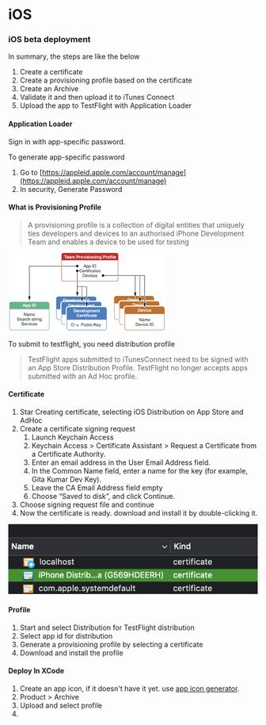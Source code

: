 # iOS

### iOS beta deployment

In summary, the steps are like the below

1. Create a certificate
2. Create a provisioning profile based on the certificate
3. Create an Archive
4. Validate it and then upload it to iTunes Connect
5. Upload the app to TestFlight with Application Loader

#### Application Loader

Sign in with app-specific password. 

To generate app-specific password

1. Go to [https://appleid.apple.com/account/manage](https://appleid.apple.com/account/manage)
2. In security, Generate Password

#### What is Provisioning Profile

> A provisioning profile is a collection of digital entities that uniquely ties developers and devices to an authorised iPhone Development Team and enables a device to be used for testing

![](.gitbook/assets/image%20%281%29.png)

To submit to testflight, you need distribution profile

> TestFlight apps submitted to iTunesConnect need to be signed with an App Store Distribution Profile. TestFlight no longer accepts apps submitted with an Ad Hoc profile.

#### Certificate

1. Star Creating certificate, selecting iOS Distribution on App Store and AdHoc
2. Create a certificate signing request
   1. Launch Keychain Access
   2. Keychain Access &gt; Certificate Assistant &gt; Request a Certificate from a Certificate Authority.
   3. Enter an email address in the User Email Address field.
   4. In the Common Name field, enter a name for the key \(for example, Gita Kumar Dev Key\).
   5. Leave the CA Email Address field empty
   6. Choose “Saved to disk”, and click Continue.
3. Choose signing request file and continue
4. Now the certificate is ready. download and install it by double-clicking it.

![](.gitbook/assets/image%20%2810%29.png)

#### Profile

1. Start and select Distribution for TestFlight distribution
2. Select app id for distribution
3. Generate a provisioning profile by selecting a certificate
4. Download and install the profile

#### Deploy In XCode

1. Create an app icon, if it doesn't have it yet. use [app icon generator](https://appiconmaker.co/).
2. Product &gt; Archive
3. Upload and select profile
4. 
